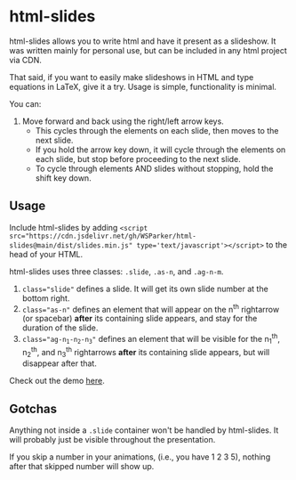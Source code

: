 # html-slides

html-slides allows you to write html and have it present as a slideshow. It was written mainly for personal use, but can be included in any html project via CDN. 

That said, if you want to easily make slideshows in HTML and type equations in LaTeX, give it a try. Usage is
simple, functionality is minimal.

You can:

1. Move forward and back using the right/left arrow keys.
	* This cycles through the elements on each slide, then moves to the next slide.
	* If you hold the arrow key down, it will cycle through the elements on each slide, but stop before proceeding to the next slide. 
	* To cycle through elements AND slides without stopping, hold the shift key down.

## Usage

Include html-slides by adding ```<script src="https://cdn.jsdelivr.net/gh/WSParker/html-slides@main/dist/slides.min.js" type='text/javascript'></script>``` to the head of your HTML.

html-slides uses three classes: ```.slide```, ```.as-n```, and ```.ag-n-m```.

1. ```class="slide"``` defines a slide. It will get its own slide number at the bottom right.
2. ```class="as-n"``` defines an element that will appear on the n<sup>th</sup> rightarrow (or spacebar) **after** its containing slide appears, and stay for the duration of the slide.
3. <code>class="ag-n<sub>1</sub>-n<sub>2</sub>-n<sub>3</sub>"</code> defines an element that will be visible for the n<sub>1</sub><sup>th</sup>, n<sub>2</sub><sup>th</sup>, and n<sub>3</sub><sup>th</sup> rightarrows **after** its containing slide appears, but will disappear after that.

Check out the demo [here](demo/demo.html).

## Gotchas

Anything not inside a ```.slide``` container won't be handled by html-slides. It will probably just be visible throughout the presentation.

If you skip a number in your animations, (i.e., you have 1 2 3 5), nothing after that skipped number will show up.
